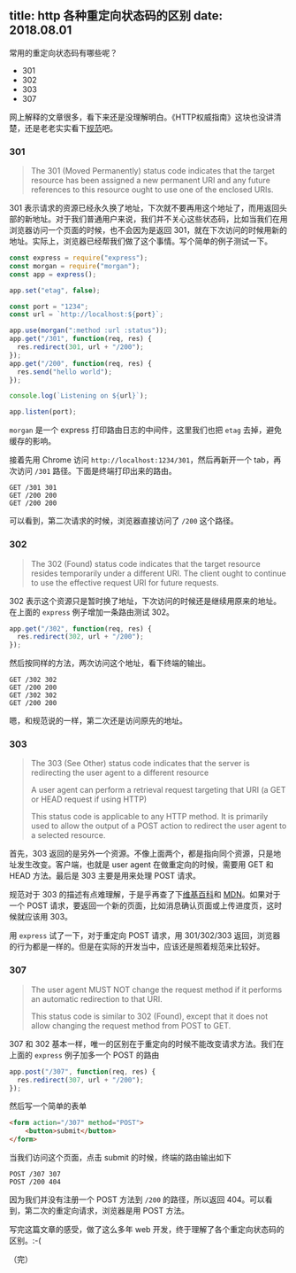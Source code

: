 title: http 各种重定向状态码的区别
date: 2018.08.01
---

常用的重定向状态码有哪些呢？

- 301
- 302
- 303
- 307

网上解释的文章很多，看下来还是没理解明白。《HTTP权威指南》这块也没讲清楚，还是老老实实看下[规范](https://tools.ietf.org/html/rfc7231)吧。

### 301

> The 301 (Moved Permanently) status code indicates that the target resource has been assigned a new permanent URI and any future references to this resource ought to use one of the enclosed URIs.

301 表示请求的资源已经永久换了地址，下次就不要再用这个地址了，而用返回头部的新地址。对于我们普通用户来说，我们并不关心这些状态码，比如当我们在用浏览器访问一个页面的时候，也不会因为是返回 301，就在下次访问的时候用新的地址。实际上，浏览器已经帮我们做了这个事情。写个简单的例子测试一下。

```js
const express = require("express");
const morgan = require("morgan");
const app = express();

app.set("etag", false);

const port = "1234";
const url = `http://localhost:${port}`;

app.use(morgan(":method :url :status"));
app.get("/301", function(req, res) {
  res.redirect(301, url + "/200");
});
app.get("/200", function(req, res) {
  res.send("hello world");
});

console.log(`Listening on ${url}`);

app.listen(port);
```

`morgan` 是一个 express 打印路由日志的中间件，这里我们也把 `etag` 去掉，避免缓存的影响。

接着先用 Chrome 访问 `http://localhost:1234/301`，然后再新开一个 tab，再次访问 `/301` 路径。下面是终端打印出来的路由。

```
GET /301 301
GET /200 200
GET /200 200
```

可以看到，第二次请求的时候，浏览器直接访问了 `/200` 这个路径。

### 302

> The 302 (Found) status code indicates that the target resource resides temporarily under a different URI. The client ought to continue to use the effective request URI for future requests.

302 表示这个资源只是暂时换了地址，下次访问的时候还是继续用原来的地址。在上面的 `express` 例子增加一条路由测试 302。

```js
app.get("/302", function(req, res) {
  res.redirect(302, url + "/200");
});
```

然后按同样的方法，两次访问这个地址，看下终端的输出。

```
GET /302 302
GET /200 200
GET /302 302
GET /200 200
```

嗯，和规范说的一样，第二次还是访问原先的地址。

### 303

> The 303 (See Other) status code indicates that the server is redirecting the user agent to a different resource
>
> A user agent can perform a retrieval request targeting that URI (a GET or HEAD request if using HTTP)
>
> This status code is applicable to any HTTP method. It is primarily used to allow the output of a POST action to redirect the user agent to a selected resource.

首先，303 返回的是另外一个资源。不像上面两个，都是指向同个资源，只是地址发生改变。客户端，也就是 user agent 在做重定向的时候，需要用 GET 和 HEAD 方法。最后是 303 主要是用来处理 POST 请求。

规范对于 303 的描述有点难理解，于是乎再查了下[维基百科](https://www.wikiwand.com/zh-hans/HTTP_303)和 [MDN](https://developer.mozilla.org/zh-CN/docs/Web/HTTP/Status/303)。如果对于一个 POST 请求，要返回一个新的页面，比如消息确认页面或上传进度页，这时候就应该用 303。

用 `express` 试了一下，对于重定向 POST 请求，用 301/302/303 返回，浏览器的行为都是一样的。但是在实际的开发当中，应该还是照着规范来比较好。

### 307

> The user agent MUST NOT change the request method if it performs an automatic redirection to that URI.
>
> This status code is similar to 302 (Found), except that it does not allow changing the request method from POST to GET.

307 和 302 基本一样，唯一的区别在于重定向的时候不能改变请求方法。我们在上面的 `express` 例子加多一个 POST 的路由

```js
app.post("/307", function(req, res) {
  res.redirect(307, url + "/200");
});
```

然后写一个简单的表单

```html
<form action="/307" method="POST">
    <button>submit</button>
</form>
```

当我们访问这个页面，点击 submit 的时候，终端的路由输出如下

```
POST /307 307
POST /200 404
```

因为我们并没有注册一个 POST 方法到 `/200` 的路径，所以返回 404。可以看到，第二次的重定向请求，浏览器是用 POST 方法。

写完这篇文章的感受，做了这么多年 web 开发，终于理解了各个重定向状态码的区别。:-(

（完）

